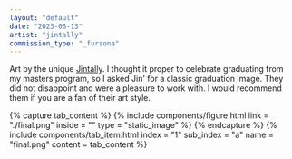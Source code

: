 ```yaml
---
layout: "default"
date: "2023-06-13"
artist: "jintally"
commission_type: "_fursona"
---
```


Art by the unique [Jintally](https://twitter.com/jintally_). I thought it proper to celebrate graduating from my masters program, so I asked Jin' for a classic graduation image. They did not disappoint and were a pleasure to work with. I would recommend them if you are a fan of their art style.

<div class="tab-wrapper">
	{% capture tab_content %}
		{% include components/figure.html 
			link = "./final.png"
			inside = ""
			type = "static_image"
		%}
	{% endcapture %}
	{% include components/tab_item.html 
		index = "1" sub_index = "a"
		name = "final.png"
		content = tab_content
	%}
</div>